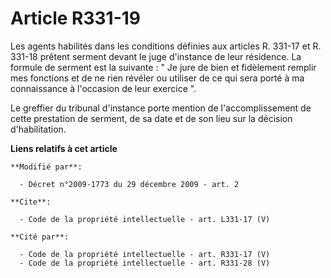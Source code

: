 # Article R331-19

Les agents habilités dans les conditions définies aux articles R. 331-17 et R. 331-18 prêtent serment devant le juge
d'instance de leur résidence. La formule de serment est la suivante : " Je jure de bien et fidèlement remplir mes fonctions
et de ne rien révéler ou utiliser de ce qui sera porté à ma connaissance à l'occasion de leur exercice ". 

Le greffier du tribunal d'instance porte mention de l'accomplissement de cette prestation de serment, de sa date et de son
lieu sur la décision d'habilitation.

**Liens relatifs à cet article**

	**Modifié par**:

	  - Décret n°2009-1773 du 29 décembre 2009 - art. 2

	**Cite**:

	  - Code de la propriété intellectuelle - art. L331-17 (V)

	**Cité par**:

	  - Code de la propriété intellectuelle - art. R331-17 (V)
	  - Code de la propriété intellectuelle - art. R331-28 (V)
